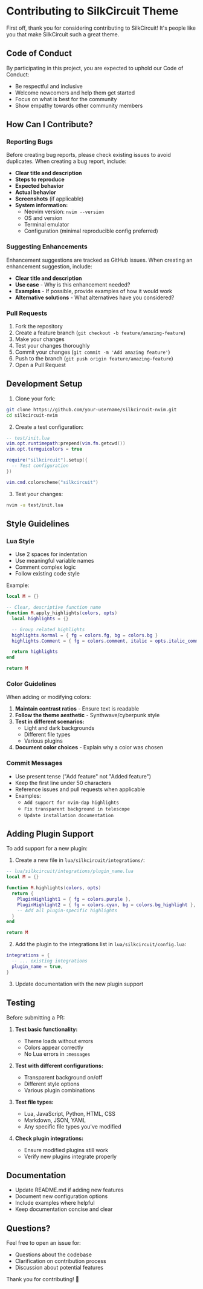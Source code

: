 # Contributing to SilkCircuit Theme

First off, thank you for considering contributing to SilkCircuit! It's people like you that make SilkCircuit such a great theme.

## Code of Conduct

By participating in this project, you are expected to uphold our Code of Conduct:

- Be respectful and inclusive
- Welcome newcomers and help them get started
- Focus on what is best for the community
- Show empathy towards other community members

## How Can I Contribute?

### Reporting Bugs

Before creating bug reports, please check existing issues to avoid duplicates. When creating a bug report, include:

- **Clear title and description**
- **Steps to reproduce**
- **Expected behavior**
- **Actual behavior**
- **Screenshots** (if applicable)
- **System information:**
  - Neovim version: `nvim --version`
  - OS and version
  - Terminal emulator
  - Configuration (minimal reproducible config preferred)

### Suggesting Enhancements

Enhancement suggestions are tracked as GitHub issues. When creating an enhancement suggestion, include:

- **Clear title and description**
- **Use case** - Why is this enhancement needed?
- **Examples** - If possible, provide examples of how it would work
- **Alternative solutions** - What alternatives have you considered?

### Pull Requests

1. Fork the repository
2. Create a feature branch (`git checkout -b feature/amazing-feature`)
3. Make your changes
4. Test your changes thoroughly
5. Commit your changes (`git commit -m 'Add amazing feature'`)
6. Push to the branch (`git push origin feature/amazing-feature`)
7. Open a Pull Request

## Development Setup

1. Clone your fork:

```bash
git clone https://github.com/your-username/silkcircuit-nvim.git
cd silkcircuit-nvim
```

2. Create a test configuration:

```lua
-- test/init.lua
vim.opt.runtimepath:prepend(vim.fn.getcwd())
vim.opt.termguicolors = true

require("silkcircuit").setup({
  -- Test configuration
})

vim.cmd.colorscheme("silkcircuit")
```

3. Test your changes:

```bash
nvim -u test/init.lua
```

## Style Guidelines

### Lua Style

- Use 2 spaces for indentation
- Use meaningful variable names
- Comment complex logic
- Follow existing code style

Example:

```lua
local M = {}

-- Clear, descriptive function name
function M.apply_highlights(colors, opts)
  local highlights = {}

  -- Group related highlights
  highlights.Normal = { fg = colors.fg, bg = colors.bg }
  highlights.Comment = { fg = colors.comment, italic = opts.italic_comments }

  return highlights
end

return M
```

### Color Guidelines

When adding or modifying colors:

1. **Maintain contrast ratios** - Ensure text is readable
2. **Follow the theme aesthetic** - Synthwave/cyberpunk style
3. **Test in different scenarios:**
   - Light and dark backgrounds
   - Different file types
   - Various plugins
4. **Document color choices** - Explain why a color was chosen

### Commit Messages

- Use present tense ("Add feature" not "Added feature")
- Keep the first line under 50 characters
- Reference issues and pull requests when applicable
- Examples:
  - `Add support for nvim-dap highlights`
  - `Fix transparent background in telescope`
  - `Update installation documentation`

## Adding Plugin Support

To add support for a new plugin:

1. Create a new file in `lua/silkcircuit/integrations/`:

```lua
-- lua/silkcircuit/integrations/plugin_name.lua
local M = {}

function M.highlights(colors, opts)
  return {
    PluginHighlight1 = { fg = colors.purple },
    PluginHighlight2 = { fg = colors.cyan, bg = colors.bg_highlight },
    -- Add all plugin-specific highlights
  }
end

return M
```

2. Add the plugin to the integrations list in `lua/silkcircuit/config.lua`:

```lua
integrations = {
  -- ... existing integrations
  plugin_name = true,
}
```

3. Update documentation with the new plugin support

## Testing

Before submitting a PR:

1. **Test basic functionality:**
   - Theme loads without errors
   - Colors appear correctly
   - No Lua errors in `:messages`

2. **Test with different configurations:**
   - Transparent background on/off
   - Different style options
   - Various plugin combinations

3. **Test file types:**
   - Lua, JavaScript, Python, HTML, CSS
   - Markdown, JSON, YAML
   - Any specific file types you've modified

4. **Check plugin integrations:**
   - Ensure modified plugins still work
   - Verify new plugins integrate properly

## Documentation

- Update README.md if adding new features
- Document new configuration options
- Include examples where helpful
- Keep documentation concise and clear

## Questions?

Feel free to open an issue for:

- Questions about the codebase
- Clarification on contribution process
- Discussion about potential features

Thank you for contributing! 💜
